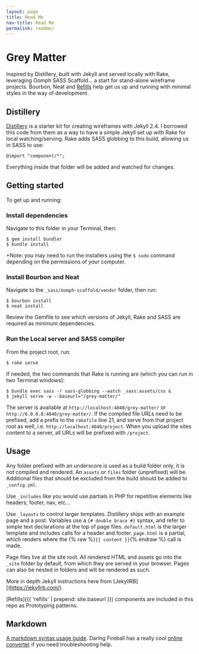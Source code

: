 ```yaml
---
layout: page
title: Read Me
nav-title: Read Me
permalink: readme/
---
```


Grey Matter
===========

Inspired by Distillery, built with Jekyll and served locally with Rake, leveraging Oomph SASS Scaffold&hellip; a start for stand-alone wireframe projects. Bourbon, Neat and [Refills](http://refills.bourbon.io/) help get us up and running with minimal styles in the way of development.


## Distillery
[Distillery](https://github.com/thinkshout/distillery/tree/master/) is a starter kit for creating wireframes with Jekyll 2.4. I borrowed this code from them as a way to have a simple Jekyll set up with Rake for local watching/serving. Rake adds SASS globbing to this build, allowing us in SASS to use:

`@import "component/*";`

Everything inside that folder will be added and watched for changes.


## Getting started
To get up and running:


### Install dependencies
Navigate to this folder in your Terminal, then:

```
$ gem install bundler
$ bundle install
```

+Note: you may need to run the installers using the `$ sudo` command depending on the permissions of your computer.


### Install Bourbon and Neat
Navigate to the `_sass/oomph-scaffold/vendor` folder, then run:

```
$ bourbon install
$ neat install
```

Review the Gemfile to see which versions of Jekyll, Rake and SASS are required as minimum dependencies.


### Run the Local server and SASS compiler
From the project root, run: 

`$ rake serve`

If needed, the two commands that Rake is running are (which you can run in two Terminal windows): 

```
$ bundle exec sass -r sass-globbing --watch _sass:assets/css &
$ jekyll serve -w --baseurl="/grey-matter/"
```

The server is available at `http://localhost:4040/grey-matter/` or  `http://0.0.0.0:4040/grey-matter/`. If the compiled file URLs need to be prefixed, add a prefix to the `rakefile` line 21, and serve from that project root as well, i.e. `http://localhost:4040/project`. When you upload the sites content to a server, all URLs will be prefixed with `/project`.


## Usage
Any folder prefixed with an underscore is used as a build folder only, it is not compiled and rendered. An `assets` or `files` folder (unprefixed) will be. Additional files that should be excluded from the build should be added to `_config.yml`.

Use `_includes` like you would use partials in PHP for repetitive elements like headers, footer, nav, etc…

Use `_layouts` to control larger templates. Distillery ships with an example page and a post. Variables use a `{# double brace #}` syntax, and refer to simple text declarations at the top of page files. `default.html` is the larger template and includes calls for a header and footer. `page.html` is a partial, which renders where the {% raw %}`{{ content }}`{% endraw %} call is made.

Page files live at the site root. All rendered HTML and assets go into the `_site` folder by default, from which they are served in your browser. Pages can also be nested in folders and will be rendered as such.

More in depth Jekyll instructions here from [JekyllRB][(https://jekyllrb.com/).

[Refills]({{ 'refills' | prepend: site.baseurl }}) components are included in this repo as Prototyping patterns.


## Markdown
[A markdown syntax usage guide](https://github.com/fletcher/MultiMarkdown/blob/master/Documentation/Markdown%20Syntax.md). Daring Fireball has a really cool [online converter](http://daringfireball.net/projects/markdown/dingus) if you need troubleshooting help.
